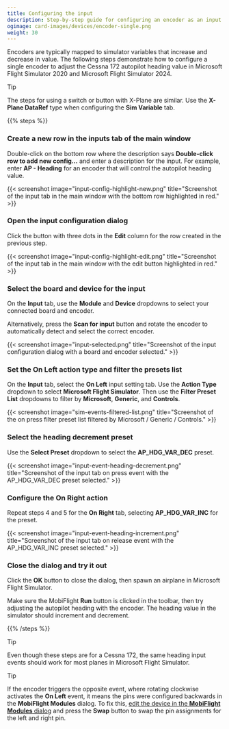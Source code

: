 ```yaml
---
title: Configuring the input
description: Step-by-step guide for configuring an encoder as an input in MobiFlight.
ogimage: card-images/devices/encoder-single.png
weight: 30
---
```


Encoders are typically mapped to simulator variables that increase and decrease in value. The following steps demonstrate how to configure a single encoder to adjust the Cessna 172 autopilot heading value in Microsoft Flight Simulator 2020 and Microsoft Flight Simulator 2024.

> [!TIP]
> The steps for using a switch or button with X-Plane are similar. Use the **X-Plane DataRef** type when configuring the **Sim Variable** tab.

{{% steps %}}

### Create a new row in the inputs tab of the main window

Double-click on the bottom row where the description says **Double-click row to add new config...** and enter a description for the input. For example, enter **AP - Heading** for an encoder that will control the autopilot heading value.

{{< screenshot image="input-config-highlight-new.png" title="Screenshot of the input tab in the main window with the bottom row highlighted in red." >}}

### Open the input configuration dialog

Click the button with three dots in the **Edit** column for the row created in the previous step.

{{< screenshot image="input-config-highlight-edit.png" title="Screenshot of the input tab in the main window with the edit button highlighted in red." >}}

### Select the board and device for the input

On the **Input** tab, use the **Module** and **Device** dropdowns to select your connected board and encoder.

Alternatively, press the **Scan for input** button and rotate the encoder to automatically detect and select the correct encoder.

{{< screenshot image="input-selected.png" title="Screenshot of the input configuration dialog with a board and encoder selected." >}}

### Set the On Left action type and filter the presets list

On the **Input** tab, select the **On Left** input setting tab. Use the **Action Type** dropdown to select **Microsoft Flight Simulator**. Then use the **Filter Preset List** dropdowns to filter by **Microsoft**, **Generic**, and **Controls**.

{{< screenshot image="sim-events-filtered-list.png" title="Screenshot of the on press filter preset list filtered by Microsoft / Generic / Controls." >}}

### Select the heading decrement preset

Use the **Select Preset** dropdown to select the **AP_HDG_VAR_DEC** preset.

{{< screenshot image="input-event-heading-decrement.png" title="Screenshot of the input tab on press event with the AP_HDG_VAR_DEC preset selected." >}}

### Configure the On Right action

Repeat steps 4 and 5 for the **On Right** tab, selecting **AP_HDG_VAR_INC** for the preset.

{{< screenshot image="input-event-heading-increment.png" title="Screenshot of the input tab on release event with the AP_HDG_VAR_INC preset selected." >}}

### Close the dialog and try it out

Click the **OK** button to close the dialog, then spawn an airplane in Microsoft Flight Simulator.

Make sure the MobiFlight **Run** button is clicked in the toolbar, then try adjusting the autopilot heading with the encoder. The heading value in the simulator should increment and decrement.

{{% /steps %}}

<!-- markdownlint-disable MD028 -->
<!-- markdownlint doesn't know that these are two separate GitHub alert boxes. -->

> [!TIP]
> Even though these steps are for a Cessna 172, the same heading input events should work for most planes in Microsoft Flight Simulator.

> [!TIP]
> If the encoder triggers the opposite event, where rotating clockwise activates the **On Left** event, it means the pins
> were configured backwards in the **MobiFlight Modules** dialog. To fix this, [edit the device in the **MobiFlight Modules** dialog](/devices/encoder/adding-device/)
> and press the **Swap** button to swap the pin assignments for the left and right pin.

<!-- markdownlint-enable MD028 -->
